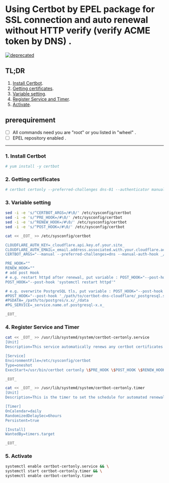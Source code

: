 # Using Certbot by EPEL package for SSL connection and auto renewal without HTTP verify (verify ACME token by DNS) .
[![deprecated](https://img.shields.io/badge/deprecated-integrated%20as%20a%20part%20of%20DNS%20Challenge-red.svg)](https://github.com/furplag/dns-challenge)

## TL;DR
1. [Install Certbot](#1-install-certbot).
2. [Getting certificates](#2-getting-certificates).
3. [Variable setting](#3-variable-setting).
4. [Register Service and Timer](#4-register-service-and-timer).
5. [Activate](#5-activate).

## prerequirement
- [ ] All commands need you are "root" or you listed in "wheel" .
- [ ] EPEL repository enabled .

____

### 1. Install Certbot

```bash
# yum install -y certbot
```

### 2. Getting certificates

```bash
# certbot certonly --preferred-challenges dns-01 --authenticator manual --domain _type.your.domain.here_
```

### 3. Variable setting

```bash
sed -i -e 's/^CERTBOT_ARGS=/#\0/' /etc/sysconfig/certbot
sed -i -e 's/^PRE_HOOK=/#\0/' /etc/sysconfig/certbot
sed -i -e 's/^RENEW_HOOK=/#\0/' /etc/sysconfig/certbot
sed -i -e 's/^POST_HOOK=/#\0/' /etc/sysconfig/certbot

cat << _EOT_ >> /etc/sysconfig/certbot

CLOUDFLARE_AUTH_KEY=_cloudflare.api.key.of.your.site_
CLOUDFLARE_AUTH_EMAIL=_email.address.associated.with.your.cloudflare.account_
CERTBOT_ARGS="--manual --preferred-challenges=dns --manual-auth-hook _/path/to/certbot-dns-cloudflare/_authenticator.sh --manual-cleanup-hook _/path/to/certbot-dns-cloudflare/_cleanup.sh -d _your.domain.here_ --agree-tos --keep-until-expiring --manual-public-ip-logging-ok"

PRE_HOOK=""
RENEW_HOOK=""
# add post Hook
# e.g. restart httpd after renewal, put variable : POST_HOOK="--post-hook 'systemctl restart httpd'".
POST_HOOK="--post-hook 'systemctl restart httpd'"

# e.g. overwrite PostgreSQL tls, put variable : POST_HOOK="--post-hook '_/path/to/certbot-dns-cloudflare/_postgresql.sh'".
#POST_HOOK="--post-hook '_/path/to/certbot-dns-cloudflare/_postgresql.sh'
#PGDATA=_/path/to/postgres/x.x/_/data
#PG_SERVICE=_service.name.of.postgresql-x.x_

_EOT_

```

### 4. Register Service and Timer

```bash
cat << _EOT_ >> /usr/lib/systemd/system/certbot-certonly.service
[Unit]
Description=This service automatically renews any certbot certificates found

[Service]
EnvironmentFile=/etc/sysconfig/certbot
Type=oneshot
ExecStart=/usr/bin/certbot certonly \$PRE_HOOK \$POST_HOOK \$RENEW_HOOK \$CERTBOT_ARGS

_EOT_

cat << _EOT_ >> /usr/lib/systemd/system/certbot-certonly.timer
[Unit]
Description=This is the timer to set the schedule for automated renewals

[Timer]
OnCalendar=daily
RandomizedDelaySec=6hours
Persistent=true

[Install]
WantedBy=timers.target

_EOT_
```

### 5. Activate
```bash
systemctl enable certbot-certonly.service && \
systemctl start certbot-certonly.timer && \
systemctl enable certbot-certonly.timer
```

